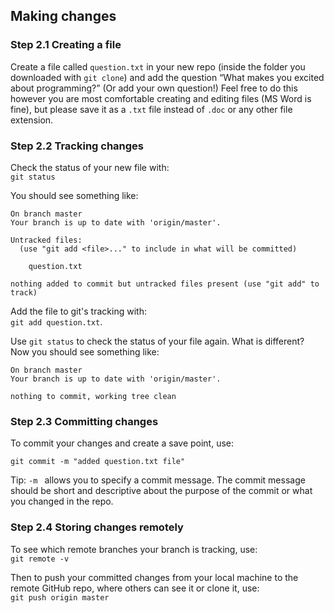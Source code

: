 ## Making changes
### Step 2.1 Creating a file
Create a file called `question.txt` in your new repo (inside the folder you downloaded with `git clone`) and add the question “What makes you excited about programming?” (Or add your own question!) Feel free to do this however you are most comfortable creating and editing files (MS Word is fine), but please save it as a `.txt` file instead of `.doc` or any other file extension.

### Step 2.2 Tracking changes
Check the status of your new file with:  
`git status`  

You should see something like:  

```
On branch master
Your branch is up to date with 'origin/master'.

Untracked files:
  (use "git add <file>..." to include in what will be committed)

	question.txt

nothing added to commit but untracked files present (use "git add" to track)

```


Add the file to git's tracking with:  
`git add question.txt`.  

Use `git status` to check the status of your file again. What is different? Now you should see something like:  
```
On branch master
Your branch is up to date with 'origin/master'.

nothing to commit, working tree clean
```

### Step 2.3 Committing changes

To commit your changes and create a save point, use:

`git commit -m "added question.txt file"`  

Tip: `-m ` allows you to specify a commit message. The commit message should be short and descriptive about the purpose of the commit or what you changed in the repo.

### Step 2.4 Storing changes remotely
To see which remote branches your branch is tracking, use:  
`git remote -v` 

Then to push your committed changes from your local machine to the remote GitHub repo, where others can see it or clone it, use:  
`git push origin master` 
